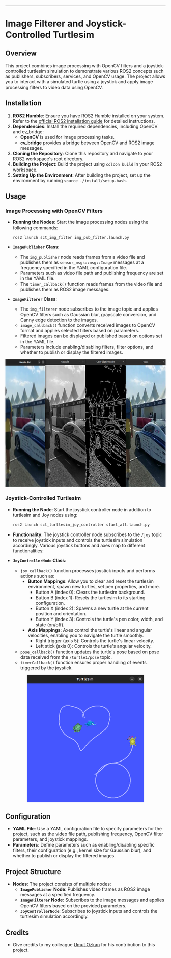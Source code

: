 
---

# Image Filterer and Joystick-Controlled Turtlesim

## Overview
This project combines image processing with OpenCV filters and a joystick-controlled turtlesim simulation to demonstrate various ROS2 concepts such as publishers, subscribers, services, and OpenCV usage. The project allows you to interact with a simulated turtle using a joystick and apply image processing filters to video data using OpenCV.

## Installation
1. **ROS2 Humble**: Ensure you have ROS2 Humble installed on your system. Refer to the [official ROS2 installation guide](https://docs.ros.org/en/humble/Installation.html) for detailed instructions.
2. **Dependencies**: Install the required dependencies, including OpenCV and cv_bridge:
    - **OpenCV** is used for image processing tasks.
    - **cv_bridge** provides a bridge between OpenCV and ROS2 image messages.
3. **Cloning the Repository**: Clone this repository and navigate to your ROS2 workspace's root directory.
4. **Building the Project**: Build the project using `colcon build` in your ROS2 workspace.
5. **Setting Up the Environment**: After building the project, set up the environment by running `source ./install/setup.bash`.

## Usage
### Image Processing with OpenCV Filters
- **Running the Nodes**: Start the image processing nodes using the following commands:
    ```bash
    ros2 launch sct_img_filter img_pub_filter.launch.py 
    ```
- **`ImagePublisher` Class**:
    - The `img_publisher` node reads frames from a video file and publishes them as `sensor_msgs::msg::Image` messages at a frequency specified in the YAML configuration file.
    - Parameters such as video file path and publishing frequency are set in the YAML file.
    - The `timer_callback()` function reads frames from the video file and publishes them as ROS2 image messages.

- **`ImageFilterer` Class**:
    - The `img_filterer` node subscribes to the image topic and applies OpenCV filters such as Gaussian blur, grayscale conversion, and Canny edge detection to the images.
    - `image_callback()` function converts received images to OpenCV format and applies selected filters based on parameters.
    - Filtered images can be displayed or published based on options set in the YAML file.
    - Parameters include enabling/disabling filters, filter options, and whether to publish or display the filtered images.

<p align="center">
  <img src="./data/filter.png" alt="Output of the Image Filter Package" height="400">
</p>

### Joystick-Controlled Turtlesim
- **Running the Node**: Start the joystick controller node in addition to turtlesim and Joy nodes using:
    ```bash
    ros2 launch sct_turtlesim_joy_controller start_all.launch.py 
    ```
- **Functionality**: The joystick controller node subscribes to the `/joy` topic to receive joystick inputs and controls the turtlesim simulation accordingly. Various joystick buttons and axes map to different functionalities:

- **`JoyControllerNode` Class**:
    - `joy_callback()` function processes joystick inputs and performs actions such as:
        - **Button Mappings**: Allow you to clear and reset the turtlesim environment, spawn new turtles, set pen properties, and more.
            - Button A (index 0): Clears the turtlesim background.
            - Button B (index 1): Resets the turtlesim to its starting configuration.
            - Button X (index 2): Spawns a new turtle at the current position and orientation.
            - Button Y (index 3): Controls the turtle's pen color, width, and state (on/off).
        - **Axis Mappings**: Axes control the turtle's linear and angular velocities, enabling you to navigate the turtle smoothly.
            - Right trigger (axis 5): Controls the turtle's linear velocity.
            - Left stick (axis 0): Controls the turtle's angular velocity.
    - `pose_callback()` function updates the turtle's pose based on pose data received from the `/turtle1/pose` topic.
    - `timerCallback()` function ensures proper handling of events triggered by the joystick.

<p align="center">
  <img src="./data/turtlesim.png" alt="Output of the Turtlesim Controller Package" height="400">
</p>

## Configuration
- **YAML File**: Use a YAML configuration file to specify parameters for the project, such as the video file path, publishing frequency, OpenCV filter parameters, and joystick mappings.
- **Parameters**: Define parameters such as enabling/disabling specific filters, their configuration (e.g., kernel size for Gaussian blur), and whether to publish or display the filtered images.

## Project Structure
- **Nodes**: The project consists of multiple nodes:
    - **`ImagePublisher` Node**: Publishes video frames as ROS2 image messages at a specified frequency.
    - **`ImageFilterer` Node**: Subscribes to the image messages and applies OpenCV filters based on the provided parameters.
    - **`JoyControllerNode`**: Subscribes to joystick inputs and controls the turtlesim simulation accordingly.

## Credits
- Give credits to my colleague [Umut Ozkan](https://github.com/umut-ozkan) for his contribution to this project.


